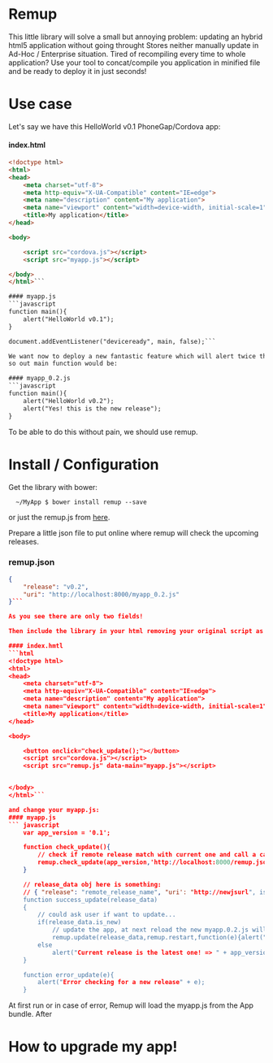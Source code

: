 # Remup
This little library will solve a small but annoying problem:
updating an hybrid html5 application without going throught Stores
neither manually update in Ad-Hoc / Enterprise situation.
Tired of recompiling every time to whole application? Use your tool to concat/compile
you application in minified file and be ready to deploy it in just seconds!

# Use case
Let's say we have this HelloWorld v0.1 PhoneGap/Cordova app:

#### index.html
```html
<!doctype html>
<html>
<head>
	<meta charset="utf-8">
	<meta http-equiv="X-UA-Compatible" content="IE=edge">
	<meta name="description" content="My application">
	<meta name="viewport" content="width=device-width, initial-scale=1">
	<title>My application</title>
</head>

<body>

	<script src="cordova.js"></script>
    <script src="myapp.js"></script>

</body>
</html>```

#### myapp.js
```javascript
function main(){
    alert("HelloWorld v0.1");
}

document.addEventListener("deviceready", main, false);```

We want now to deploy a new fantastic feature which will alert twice the user at startup,
so out main function would be:

#### myapp_0.2.js
```javascript
function main(){
    alert("HelloWorld v0.2");
    alert("Yes! this is the new release");
}
```

To be able to do this without pain, we should use remup.


# Install / Configuration
Get the library with bower:
```
  ~/MyApp $ bower install remup --save
```
or just the remup.js from [here](https://raw.githubusercontent.com/lesion/remup/master/remup.js).

Prepare a little json file to put online where remup will check the upcoming releases.

### remup.json
```json
{
	"release": "v0.2",
	"uri": "http://localhost:8000/myapp_0.2.js"
}```

As you see there are only two fields!

Then include the library in your html removing your original script as follow:

#### index.hmtl
```html
<!doctype html>
<html>
<head>
	<meta charset="utf-8">
	<meta http-equiv="X-UA-Compatible" content="IE=edge">
	<meta name="description" content="My application">
	<meta name="viewport" content="width=device-width, initial-scale=1">
	<title>My application</title>
</head>

<body>

    <button onclick="check_update();"></button>
	<script src="cordova.js"></script>
    <script src="remup.js" data-main="myapp.js"></script>


</body>
</html>```

and change your myapp.js:
#### myapp.js
``` javascript
    var app_version = '0.1';

    function check_update(){
        // check if remote release match with current one and call a callback according
        remup.check_update(app_version,'http://localhost:8000/remup.json',success_update,error_update);
    }

    // release_data obj here is something:
    // { "release": "remote_release_name", "uri': "http://newjsurl", is_new: true }
    function success_update(release_data)
    {
        // could ask user if want to update...
        if(release_data.is_new)
            // update the app, at next reload the new myapp.0.2.js will be loaded !
            remup.update(release_data,remup.restart,function(e){alert("Error download the new release" + e );} });
        else
            alert("Current release is the latest one! => " + app_version);
    }

    function error_update(e){
        alert("Error checking for a new release" + e);
    }
```

At first run or in case of error, Remup will load the myapp.js from the
App bundle. After

# How to upgrade my app!




